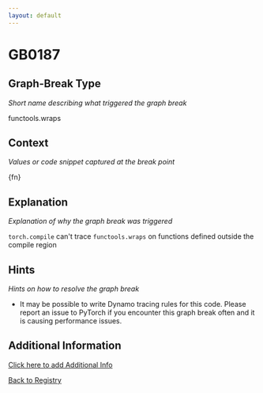 ```yaml
---
layout: default
---
```

# GB0187

## Graph-Break Type
*Short name describing what triggered the graph break*

functools.wraps

## Context
*Values or code snippet captured at the break point*

{fn}

## Explanation
*Explanation of why the graph break was triggered*

`torch.compile` can't trace `functools.wraps` on functions defined outside the compile region

## Hints
*Hints on how to resolve the graph break*

- It may be possible to write Dynamo tracing rules for this code. Please report an issue to PyTorch if you encounter this graph break often and it is causing performance issues.


## Additional Information

<!-- ADDITIONAL INFORMATION START - Add custom information below this line -->

<!-- ADDITIONAL INFORMATION END -->


[Click here to add Additional Info](https://github.com/meta-pytorch/compile-graph-break-site/edit/main/docs/gb/gb0187.md)

[Back to Registry](../index.html)

